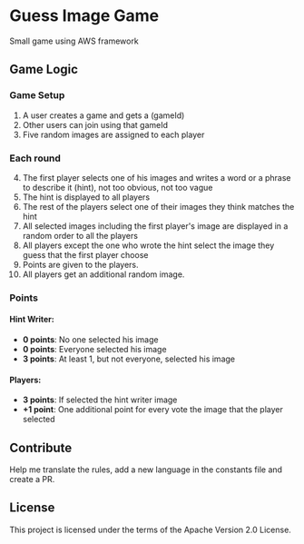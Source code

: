 # Guess Image Game

Small game using AWS framework

## Game Logic

### Game Setup
1. A user creates a game and gets a (gameId)
2. Other users can join using that gameId
3. Five random images are assigned to each player

### Each round
4. The first player selects one of his images and writes a word or a phrase to describe it (hint), not too obvious, not too vague
5. The hint is displayed to all players
6. The rest of the players select one of their images they think matches the hint
7. All selected images including the first player's image are displayed in a random order to all the players
8. All players except the one who wrote the hint select the image they guess that the first player choose
9. Points are given to the players.
10. All players get an additional random image.

### Points

#### Hint Writer:
- **0 points**: No one selected his image
- **0 points**: Everyone selected his image
- **3 points**: At least 1, but not everyone, selected his image

#### Players:
- **3 points**: If selected the hint writer image
- **+1 point**: One additional point for every vote the image that the player selected

## Contribute

Help me translate the rules, add a new language in the constants file and create a PR.

## License

This project is licensed under the terms of the Apache Version 2.0 License.